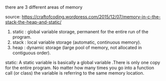 there are 3 different areas of memory

source: https://craftofcoding.wordpress.com/2015/12/07/memory-in-c-the-stack-the-heap-and-static/

1) static : global variable storage, permanent for the entire run of the program.
2) stack : local variable storage (automatic, continuous memory).
3) heap : dynamic storage (large pool of memory, not allocated in contiguous order).

static: A static variable is basically a global variable
.There is only one copy for the entire program. No matter how many times you go into a function call (or class) the variable is referring to the same memory location.

